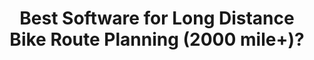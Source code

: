 ---
layout: community
category: community
title: "Best Software for Long Distance Bike Route Planning (2000 mile+)?"
description: "What is the best software for route planning long distance (2000 mile+)? And what hardware works with it? Am looking to plan a tour through Europe, Middle East and beyond so need a something which is available worldwide Am Looking at getting the garmin edge or similar, does it only work with its own maps"
isTopLevel: false
isSingleLevel: false
isArticle: false
datePublished: 2022-06-14 08:28:00 +0300
dateModified: 2022-06-14 08:28:00 +0300
published: false
---